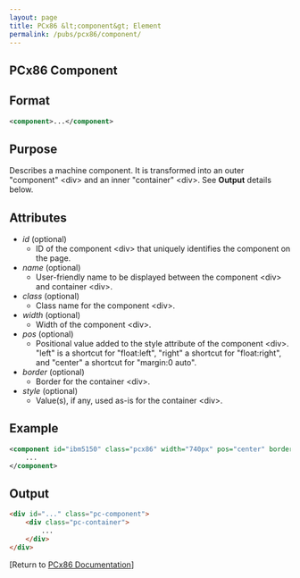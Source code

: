 ```yaml
---
layout: page
title: PCx86 &lt;component&gt; Element
permalink: /pubs/pcx86/component/
---
```


PCx86 Component
---------------

Format
------

```xml
<component>...</component>
```

Purpose
-------

Describes a machine component. It is transformed into an outer "component" &lt;div&gt; and an inner "container" &lt;div&gt;.
See **Output** details below.

Attributes
----------

* *id* (optional)
	* ID of the component &lt;div&gt; that uniquely identifies the component on the page.
* *name* (optional)
	* User-friendly name to be displayed between the component &lt;div&gt; and container &lt;div&gt;.
* *class* (optional)
	* Class name for the component &lt;div&gt;.
* *width* (optional)
	* Width of the component &lt;div&gt;.
* *pos* (optional)
	* Positional value added to the style attribute of the component &lt;div&gt;. "left" is a shortcut for "float:left", "right" a shortcut for "float:right", and "center" a shortcut for "margin:0 auto".
* *border* (optional)
	* Border for the container &lt;div&gt;.
* *style* (optional)
	* Value(s), if any, used as-is for the container &lt;div&gt;.

Example
-------

```xml
<component id="ibm5150" class="pcx86" width="740px" pos="center" border="1">
    ...
</component>
```

Output
------

```html
<div id="..." class="pc-component">
    <div class="pc-container">
        ...
    </div>
</div>
```

[Return to [PCx86 Documentation](..)]
